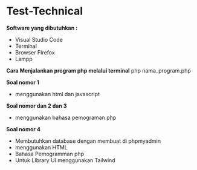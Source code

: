 # Test-Technical
**Software yang dibutuhkan :**
* Visual Studio Code
* Terminal
* Browser FIrefox
* Lampp

**Cara Menjalankan program php melalui terminal**
php nama_program.php

**Soal nomor 1** 
* menggunakan html dan javascript

**Soal nomor dan 2 dan 3**
* menggunakan bahasa pemograman php

**Soal nomor 4**
* Membutuhkan database dengan membuat di phpmyadmin
* menggunakan HTML 
* Bahasa Pemogramman php
* Untuk LIbrary UI menggunakan Tailwind
